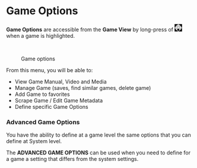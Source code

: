 # Game Options

**Game Options** are accessible from the **Game View** by long-press of ![](<../.gitbook/assets/image (1) (2) (1).png>) when a game is highlighted.

<figure><img src="https://i.imgur.com/WId2I6B.png" alt=""><figcaption><p>Game options</p></figcaption></figure>

From this menu, you will be able to:

* View Game Manual, Video and Media
* Manage Game (saves, find similar games, delete game)
* Add Game to favorites
* Scrape Game / Edit Game Metadata
* Define specific Game Options

### Advanced Game Options

You have the ability to define at a game level the same options that you can define at System level.

The **ADVANCED GAME OPTIONS** can be used when you need to define for a game a setting that differs from the system settings.

